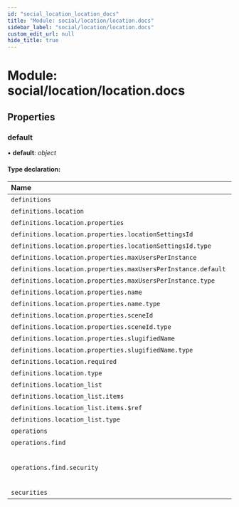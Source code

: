 ```yaml
---
id: "social_location_location_docs"
title: "Module: social/location/location.docs"
sidebar_label: "social/location/location.docs"
custom_edit_url: null
hide_title: true
---
```


# Module: social/location/location.docs

## Properties

### default

• **default**: *object*

#### Type declaration:

| Name | Type |
| :------ | :------ |
| `definitions` | *object* |
| `definitions.location` | *object* |
| `definitions.location.properties` | *object* |
| `definitions.location.properties.locationSettingsId` | *object* |
| `definitions.location.properties.locationSettingsId.type` | *string* |
| `definitions.location.properties.maxUsersPerInstance` | *object* |
| `definitions.location.properties.maxUsersPerInstance.default` | *number* |
| `definitions.location.properties.maxUsersPerInstance.type` | *string* |
| `definitions.location.properties.name` | *object* |
| `definitions.location.properties.name.type` | *string* |
| `definitions.location.properties.sceneId` | *object* |
| `definitions.location.properties.sceneId.type` | *string* |
| `definitions.location.properties.slugifiedName` | *object* |
| `definitions.location.properties.slugifiedName.type` | *string* |
| `definitions.location.required` | *string*[] |
| `definitions.location.type` | *string* |
| `definitions.location_list` | *object* |
| `definitions.location_list.items` | *object* |
| `definitions.location_list.items.$ref` | *string* |
| `definitions.location_list.type` | *string* |
| `operations` | *object* |
| `operations.find` | *object* |
| `operations.find.security` | { `bearer`: *any*[] = [] }[] |
| `securities` | *string*[] |
